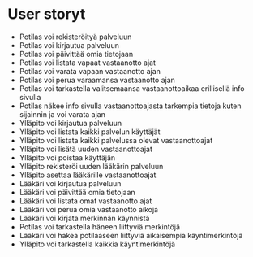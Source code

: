 # User storyt

- Potilas voi rekisteröityä palveluun
- Potilas voi kirjautua palveluun
- Potilas voi päivittää omia tietojaan
-	Potilas voi listata vapaat vastaanotto ajat
-	Potilas voi varata vapaan vastaanotto ajan
-	Potilas voi perua varaamansa vastaanotto ajan
- Potilas voi tarkastella valitsemaansa vastaanottoaikaa erillisellä info sivulla
- Potilas näkee info sivulla vastaanottoajasta tarkempia tietoja kuten sijainnin ja voi varata ajan 
- Ylläpito voi kirjautua palveluun 
- Ylläpito voi listata kaikki palvelun käyttäjät
- Ylläpito voi listata kaikki palvelussa olevat vastaanottoajat
- Ylläpito voi lisätä uuden vastaanottoajat
- Ylläpito voi poistaa käyttäjän
- Ylläpito rekisteröi uuden lääkärin palveluun
- Ylläpito asettaa lääkärille vastaanottoajat
- Lääkäri voi kirjautua palveluun
-	Lääkäri voi päivittää omia tietojaan
-	Lääkäri voi listata omat vastaanotto ajat
-	Lääkäri voi perua omia vastaanotto aikoja
- Lääkäri voi kirjata merkinnän käynnistä 
- Potilas voi tarkastella häneen liittyviä merkintöjä
- Lääkäri voi hakea potilaaseen liittyviä aikaisempia käyntimerkintöjä
- Ylläpito voi tarkastella kaikkia käyntimerkintöjä

